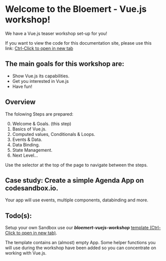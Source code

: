 # Welcome to the <span class="bloemert">Bloemert</span> - <span class="vue">Vue.js</span> workshop!

We have a Vue.js teaser workshop set-up for you!

If you want to view the code for this documentation site, please use this link: [Ctrl-Click to open in new tab](https://codesandbox.io/s/github/driekus77/VueWorkshop)

## The main goals for this workshop are:

- Show Vue.js its capabilities.
- Get you interested in Vue.js
- Have fun!

## Overview

The folowing Steps are prepared:

0. Welcome & Goals. (this step)
1. Basics of Vue.js.
1. Computed values, Conditionals & Loops.
1. Events & Data.
1. Data Binding.
1. State Management.
1. Next Level...

Use the selector at the top of the page to navigate between the steps.

## Case study: Create a simple Agenda App on codesandbox.io.

Your app will use events, multiple components, databinding and more.

<i class="far fa-hand-point-down fa-2x"></i>

## Todo(s):

Setup your own Sandbox use our **_bloemert-vuejs-workshop_** [template (Ctrl-Click to open in new tab)](https://codesandbox.io/s/github/mrwatts/Vue-Workshop-Start).

The template contains an (almost) empty App. Some helper functions you will use during the workshop have been added so you can concentrate on working with Vue.js.
